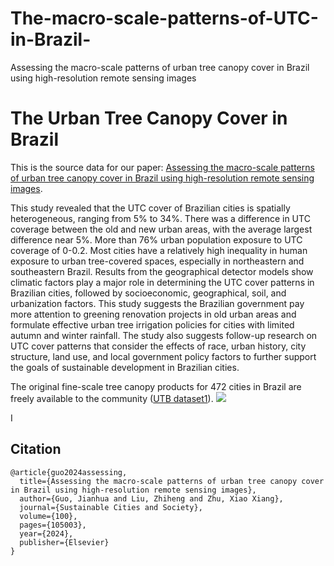 # The-macro-scale-patterns-of-UTC-in-Brazil-
Assessing the macro-scale patterns of urban tree canopy cover in Brazil using high-resolution remote sensing images



# The Urban Tree Canopy Cover in Brazil

This is the source data for our paper: [Assessing the macro-scale patterns of urban tree canopy cover in Brazil using high-resolution remote sensing images](https://www.sciencedirect.com/science/article/pii/S2210670723006145).

This study revealed that the UTC cover of Brazilian cities is spatially heterogeneous, ranging from 5% to 34%. There was a difference in UTC coverage between the old and new urban areas, with the average largest difference near 5%. More than 76% urban population exposure to UTC coverage of 0-0.2. Most cities have a relatively high inequality in human exposure to urban tree-covered spaces, especially in northeastern and southeastern Brazil. Results from the geographical detector models show climatic factors play a major role in determining the UTC cover patterns in Brazilian cities, followed by socioeconomic, geographical, soil, and urbanization factors. This study suggests the Brazilian government pay more attention to greening renovation projects in old urban areas and formulate effective urban tree irrigation policies for cities with limited autumn and winter rainfall. The study also suggests follow-up research on UTC cover patterns that consider the effects of race, urban history, city structure, land use, and local government policy factors to further support the goals of sustainable development in Brazilian cities.

The original fine-scale tree canopy products for 472 cities in Brazil are freely available to the community ([UTB dataset1](https://nkszjx.github.io/projects/UTB.html)). 
![](/figure/TreeSeg_Network.png)

I
## Citation

```
@article{guo2024assessing,
  title={Assessing the macro-scale patterns of urban tree canopy cover in Brazil using high-resolution remote sensing images},
  author={Guo, Jianhua and Liu, Zhiheng and Zhu, Xiao Xiang},
  journal={Sustainable Cities and Society},
  volume={100},
  pages={105003},
  year={2024},
  publisher={Elsevier}
}
```
```
